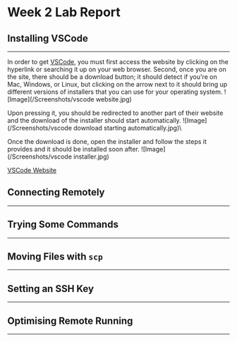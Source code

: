 # Week 2 Lab Report

## Installing VSCode
***
In order to get [VSCode](https://code.visualstudio.com/), you must first access the website by clicking on the hyperlink or searching it up on your web browser. Second, once you are on the site, there should be a download button; it should detect if you're on Mac, Windows, or Linux, but clicking on the arrow next to it should bring up different versions of installers that you can use for your operating system. 
![Image](/Screenshots/vscode website.jpg)

Upon pressing it, you should be redirected to another part of their website and the download of the installer should start automatically. 
![Image](/Screenshots/vscode download starting automatically.jpg)\

Once the download is done, open the installer and follow the steps it provides and it should be installed soon after.
![Image](/Screenshots/vscode installer.jpg)

[VSCode Website](https://code.visualstudio.com/)



## Connecting Remotely
***

## Trying Some Commands
***

## Moving Files with ```scp```
***

## Setting an SSH Key
***

## Optimising Remote Running 
*** 

